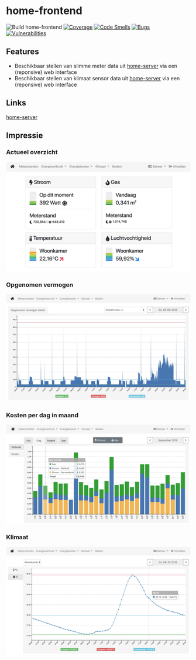 # home-frontend

![Build home-frontend](https://github.com/bassages/home-frontend/workflows/Build%20home-frontend/badge.svg)
[![Coverage](https://sonarcloud.io/api/project_badges/measure?project=bassages_home-frontend&metric=coverage)](https://sonarcloud.io/dashboard?id=bassages_home-frontend)
[![Code Smells](https://sonarcloud.io/api/project_badges/measure?project=bassages_home-frontend&metric=code_smells)](https://sonarcloud.io/dashboard?id=bassages_home-frontend)
[![Bugs](https://sonarcloud.io/api/project_badges/measure?project=bassages_home-frontend&metric=bugs)](https://sonarcloud.io/dashboard?id=bassages_home-frontend)
[![Vulnerabilities](https://sonarcloud.io/api/project_badges/measure?project=bassages_home-frontend&metric=vulnerabilities)](https://sonarcloud.io/dashboard?id=bassages_home-frontend)

## Features
- Beschikbaar stellen van slimme meter data uit [home-server](https://github.com/bassages/home-server) via een (reponsive) web interface
- Beschikbaar stellen van klimaat sensor data uit [home-server](https://github.com/bassages/home-server) via een (reponsive) web interface

## Links
[home-server](https://github.com/bassages/home-server)

## Impressie

### Actueel overzicht
![Alt text](documentation/screenshots/actueel-xl.jpg?raw=true "Actueel")

### Opgenomen vermogen
![Alt text](documentation/screenshots/opgenomen-vermogen.jpg?raw=true "Actueel")

### Kosten per dag in maand
![Alt text](documentation/screenshots/kosten-dag-xl.jpg?raw=true "Kosten per maand in jaar")

### Klimaat
![Alt text](documentation/screenshots/temperatuur.jpg?raw=true "Temperatuur")
